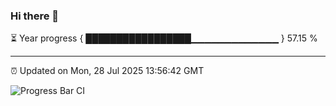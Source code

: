 ### Hi there 👋

⏳ Year progress { █████████████████▁▁▁▁▁▁▁▁▁▁▁▁▁ } 57.15 %

---

⏰ Updated on Mon, 28 Jul 2025 13:56:42 GMT

![Progress Bar CI](https://github.com/IshwaranRudhara/GIT-ACTION/workflows/Progress%20Bar%20CI/badge.svg)

